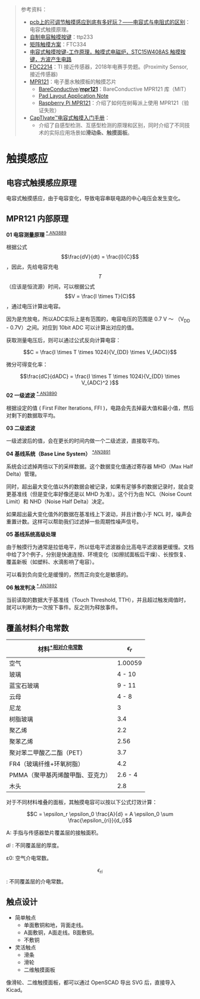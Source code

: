 > 参考资料：
>
> - [pcb上的可调节触摸感应到底有多好玩？——电容式与电阻式的区别](https://www.bilibili.com/video/BV1Yy4y1u7nJ/?spm_id_from=333.337.search-card.all.click&vd_source=b736aa3d7f0fdf47b59ea3021dc810ab)：电容式触摸原理。
> - [自制电容触摸按键](https://www.bilibili.com/video/BV1BV411e7Kp/?spm_id_from=333.788.recommend_more_video.2&vd_source=b736aa3d7f0fdf47b59ea3021dc810ab)：ttp233
> - [矩阵触摸方案](https://www.bilibili.com/video/BV1Dd4y1T77g/?spm_id_from=333.788.recommend_more_video.3&vd_source=b736aa3d7f0fdf47b59ea3021dc810ab)：FTC334
> - [电容式触摸按键-工作原理，触摸式电磁炉，STC15W408AS 触摸按键，方波产生电路](https://www.bilibili.com/video/BV1tY41187eA/?spm_id_from=333.337.search-card.all.click&vd_source=b736aa3d7f0fdf47b59ea3021dc810ab)
> - [FDC2214](https://www.ti.com/product/FDC2214#features)：TI 接近传感器，2018年电赛手势题。(Proximity Sensor, 接近传感器)
> - [MPR121](https://item.szlcsc.com/92511.html)：电子墨水触摸板的触摸芯片
>   - [BareConductive](https://github.com/BareConductive)/**[mpr121](https://github.com/BareConductive/mpr121)**：BareConductive MPR121 库（MIT）
>   - [Pad Layout Application Note](https://www.nxp.com/docs/en/application-note/AN3747.pdf)
>   - [Raspberry Pi MPR121](https://learn.adafruit.com/mpr121-capacitive-touch-sensor-on-raspberry-pi-and-beaglebone-black/software)：介绍了如何在树莓派上使用 MPR121（验证失败）
> - [CapTIvate™电容式触摸入门手册](https://www.ti.com.cn/cn/lit/ml/zhcaaa9/zhcaaa9.pdf?ts=1665636026498&ref_url=https%253A%252F%252Fwww.google.com.hk%252F)：
>   - 介绍了自感型检测、互感型检测的原理和区别，同时介绍了不同技术的实际应用场景如**滑动条、触摸面板**。

# 触摸感应

## 电容式触摸感应原理

电容式触摸感应，由于电容变化，导致电容串联电路的中心电压会发生变化。



## MPR121 内部原理

**01 电容测量原理** <sup>[* AN3889](https://www.nxp.com/docs/en/application-note/AN3889.pdf)</sup>

根据公式 $$\frac{dV}{dt} = \frac{I}{C}$$，因此，先给电容充电 $$T$$（应该是恒流源）时间，可以根据公式 $$V = \frac{I \times T}{C}$$，通过电压计算出电容。

因为是充放电，所以ADC实际上是有范围的，电容电压的范围是 0.7 V ～ （V<sub>DD</sub> - 0.7V）之间。对应到 10bit ADC 可以计算出对应的值。

获取测量电压后，则可以通过公式反向计算电容：

$$C = \frac{I \times T \times 1024}{V_{DD} \times V_{ADC}}$$

微分可得变化率：

$$\frac{dC}{dADC} = \frac{I \times T \times 1024}{V_{DD} \times V_{ADC}^2 }$$



**02 一级滤波** <sup>[* AN3890](https://www.nxp.com/docs/en/application-note/AN3890.pdf)</sup>

根据设定的值 ( First Filter Iterations, FFI )，电路会先去掉最大值和最小值，然后对剩下的数据取平均。



**03 二级滤波**

一级滤波后的值，会在更长的时间内做一个二级滤波，直接取平均。



**04 基线系统（Base Line System）** <sup>[*AN3891](https://www.nxp.com/docs/en/application-note/AN3891.pdf)</sup>

系统会过滤掉两倍以下的采样数据。这个数据变化值通过寄存器 MHD（Max Half Delta）管理。

同时，超出最大变化值以外的数据会被记录，如果有足够多的数据记录时，就会变更基准线（但是变化率好像还是以 MHD 为准）。这个行为由 NCL（Noise Count Limit）和 NHD（Noise Half Delta）决定。

如果超出最大变化值外的数据在基准线上下波动，并且计数小于 NCL 时，噪声会重置计数。这样可以帮助我们过滤掉一些周期性噪声信号。



**05 基线系统高级处理**

由于触摸行为通常是拉低电平，所以低电平滤波器会比高电平滤波器更缓慢。文档中给了3个例子，分别是快速连按、环境变化（如擦拭面板后干燥）、长按恢复、覆盖新板（如塑料、水滴影响了电容）。

可以看到负向变化是缓慢的，然而正向变化是敏感的。



**06 触发判决**  <sup>[* AN3892](https://www.nxp.com/docs/en/application-note/AN3892.pdf)</sup>

当前读取的数据大于基准线（Touch Threshold, TTH），并且超过触发阈值时，就可以判断为一次按下事件。反之则为释放事件。



## 覆盖材料介电常数

| 材料<sup>[*相对介电常数](https://baike.baidu.com/item/%E7%9B%B8%E5%AF%B9%E4%BB%8B%E7%94%B5%E5%B8%B8%E6%95%B0/2734125)</sup> | $$\epsilon_r$$ |
| ------------------------------------------------------------ | -------------- |
| 空气                                                         | 1.00059        |
| 玻璃                                                         | 4 - 10         |
| 蓝宝石玻璃                                                   | 9 - 11         |
| 云母                                                         | 4 - 8          |
| 尼龙                                                         | 3              |
| 树脂玻璃                                                     | 3.4            |
| 聚乙烯                                                       | 2.2            |
| 聚苯乙烯                                                     | 2.56           |
| 聚对苯二甲酸乙二酯（PET）                                    | 3.7            |
| FR4（玻璃纤维+环氧树脂）                                     | 4.2            |
| PMMA（聚甲基丙烯酸甲酯、亚克力）                             | 2.6 - 4        |
| 木头                                                         | 2.8            |

对于不同材料堆叠的面板，其触摸电容可以按以下公式灯效计算：

$$C = \epsilon_r \epsilon_0 \frac{A}{d} = A \epsilon_0 \sum \frac{\epsilon_{ri}}{d_i}$$

A: 手指与传感器垫片覆盖层的接触面积。

𝑑𝑖 : 不同覆盖层的厚度。 

ε0: 空气介电常数。 

$$\epsilon_{ri}$$: 不同覆盖层的介电常数。



## 触点设计

- 简单触点
  - 单面敷铜和地，背面走线。
  - A面敷铜，A面走线。B面敷铜。
  - 不敷铜
- 灵活触点
  - 滑条
  - 滑轮
  - 二维触摸面板



像滑轮、二维触摸面板，都可以通过 OpenSCAD 导出 SVG 后，直接导入 Kicad。

